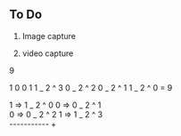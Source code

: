 ## To Do

1. Image capture

2. video capture

9

1 0 0 1
1 _ 2 ^ 3 0 _ 2 ^ 2 0 _ 2 ^ 1 1 _ 2 ^ 0
= 9

1 => 1 _ 2 ^ 0
0 => 0 _ 2 ^ 1  
0 => 0 _ 2 ^ 2
1 => 1 _ 2 ^ 3  
 ----------- +
